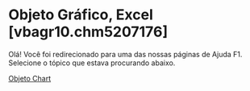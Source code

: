 
# Objeto Gráfico, Excel [vbagr10.chm5207176]

Olá! Você foi redirecionado para uma das nossas páginas de Ajuda F1. Selecione o tópico que estava procurando abaixo.

[Objeto Chart](http://msdn.microsoft.com/library/2c67873d-dcb3-d320-16cd-694798aebd9d%28Office.15%29.aspx)

